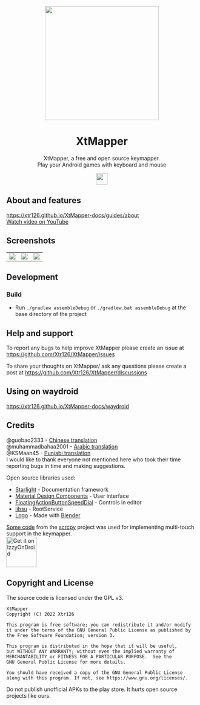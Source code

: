 <p align="center">
<a href="#" target="_blank"><img src="https://github.com/Xtr126/XtMapper/assets/80520774/2093a10b-f63f-4687-a4c9-d803f66d4e82" width="300px" height="300px"/></a>
</p>

<h1 align="center">
  XtMapper
</h1>
<p align="center">
  XtMapper, a free and open source keymapper. <br>
  Play your Android games with keyboard and mouse<br>
</p>

<p align="center">
  <a href="https://github.com/Xtr126/XtMapper/releases">
     <img src="https://img.shields.io/github/downloads/Xtr126/XtMapper/total.svg?style=for-the-badge&logo=android" height="30px"/>
  </a>
 </p>

## About and features
https://xtr126.github.io/XtMapper-docs/guides/about  
[Watch video on YouTube](https://www.youtube.com/watch?v=Slcu43xBV3M)  

 ## Screenshots

|   |   |   |
| ------------- | ------------- | ------------- |
|  <img src="https://github.com/user-attachments/assets/827924ac-3e26-4bdf-a219-c427ad4c110c"/>  |  <img src="https://github.com/user-attachments/assets/9150aff0-3545-4d8d-b5dc-91ed7ff8864a"/>  |  <img src="https://github.com/user-attachments/assets/f8303664-5c9e-41e1-b7c7-0d80fd0ad3e9"/>  |
## Development

### Build
- Run `./gradlew assembleDebug` or `./gradlew.bat assembleDebug` at the base directory of the project 

## Help and support 
To report any bugs to help improve XtMapper please create an issue at https://github.com/Xtr126/XtMapper/issues

To share your thoughts on XtMapper/ ask any questions please create a post at https://github.com/Xtr126/XtMapper/discussions 

## Using on waydroid
https://xtr126.github.io/XtMapper-docs/waydroid

## Credits
@guobao2333 - [Chinese translation](https://github.com/Xtr126/XtMapper/pull/101)  
@muhammadbahaa2001 - [Arabic translation](https://github.com/Xtr126/XtMapper/pull/106)  
@KSMaan45 - [Punjabi translation](https://github.com/Xtr126/XtMapper/pull/109)  
I would like to thank everyone not mentioned here who took their time reporting bugs in time and making suggestions.

Open source libraries used:
- [Starlight](https://github.com/withastro/starlight) - Documentation framework  
- [Material Design Components](https://github.com/material-components/material-components-android) - User interface
- [FloatingActionButtonSpeedDial](https://github.com/leinardi/FloatingActionButtonSpeedDial) - Controls in editor
- [libsu](https://github.com/topjohnwu/libsu) - RootService  
- [Logo](https://github.com/Xtr126/XtMapper/assets/80520774/2093a10b-f63f-4687-a4c9-d803f66d4e82) - Made with [Blender](https://www.blender.org/)


[Some code](./app/src/main/java/com/genymobile/scrcpy) from the [scrcpy](https://github.com/Genymobile/scrcpy) project was used for implementing multi-touch support in the keymapper.  
[<img src="https://gitlab.com/IzzyOnDroid/repo/-/raw/master/assets/IzzyOnDroid.png"
     alt="Get it on IzzyOnDroid"
     height="80">](https://apt.izzysoft.de/fdroid/index/apk/xtr.keymapper)
## Copyright and License
The source code is licensed under the GPL v3.   
```
XtMapper
Copyright (C) 2022 Xtr126

This program is free software; you can redistribute it and/or modify
it under the terms of the GNU General Public License as published by
the Free Software Foundation; version 3.

This program is distributed in the hope that it will be useful,
but WITHOUT ANY WARRANTY; without even the implied warranty of
MERCHANTABILITY or FITNESS FOR A PARTICULAR PURPOSE.  See the
GNU General Public License for more details.

You should have received a copy of the GNU General Public License 
along with this program. If not, see https://www.gnu.org/licenses/.
```
Do not publish unofficial APKs to the play store. It hurts open source projects like ours.
